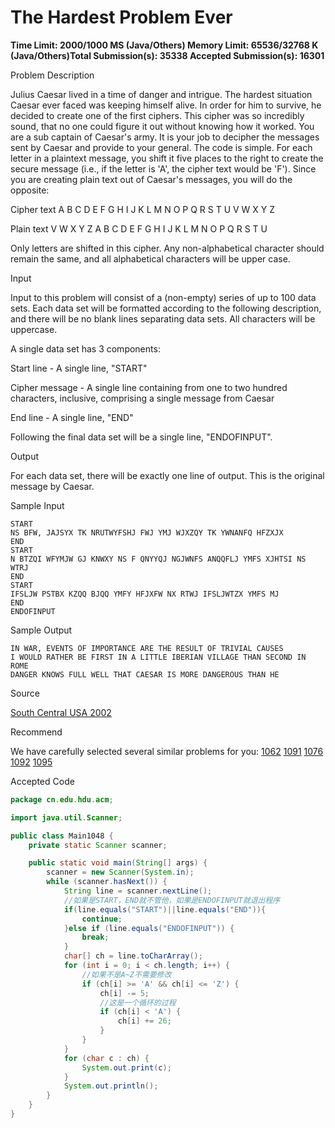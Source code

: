 # The Hardest Problem Ever

**Time Limit: 2000/1000 MS (Java/Others)    Memory Limit: 65536/32768 K (Java/Others)Total Submission(s): 35338    Accepted Submission(s): 16301**

Problem Description

Julius Caesar lived in a time of danger and intrigue. The hardest situation Caesar ever faced was keeping himself alive. In order for him to survive, he decided to create one of the first ciphers. This cipher was so incredibly sound, that no one could figure it out without knowing how it worked.
You are a sub captain of Caesar's army. It is your job to decipher the messages sent by Caesar and provide to your general. The code is simple. For each letter in a plaintext message, you shift it five places to the right to create the secure message (i.e., if the letter is 'A', the cipher text would be 'F'). Since you are creating plain text out of Caesar's messages, you will do the opposite:

Cipher text
A B C D E F G H I J K L M N O P Q R S T U V W X Y Z

Plain text
V W X Y Z A B C D E F G H I J K L M N O P Q R S T U

Only letters are shifted in this cipher. Any non-alphabetical character should remain the same, and all alphabetical characters will be upper case.

 



Input

Input to this problem will consist of a (non-empty) series of up to 100 data sets. Each data set will be formatted according to the following description, and there will be no blank lines separating data sets. All characters will be uppercase.

A single data set has 3 components:

Start line - A single line, "START"

Cipher message - A single line containing from one to two hundred characters, inclusive, comprising a single message from Caesar

End line - A single line, "END"

Following the final data set will be a single line, "ENDOFINPUT".

 



Output

For each data set, there will be exactly one line of output. This is the original message by Caesar.

 



Sample Input

```
START
NS BFW, JAJSYX TK NRUTWYFSHJ FWJ YMJ WJXZQY TK YWNANFQ HFZXJX
END
START
N BTZQI WFYMJW GJ KNWXY NS F QNYYQJ NGJWNFS ANQQFLJ YMFS XJHTSI NS WTRJ
END
START
IFSLJW PSTBX KZQQ BJQQ YMFY HFJXFW NX RTWJ IFSLJWTZX YMFS MJ
END
ENDOFINPUT
```

 



Sample Output

```
IN WAR, EVENTS OF IMPORTANCE ARE THE RESULT OF TRIVIAL CAUSES
I WOULD RATHER BE FIRST IN A LITTLE IBERIAN VILLAGE THAN SECOND IN ROME
DANGER KNOWS FULL WELL THAT CAESAR IS MORE DANGEROUS THAN HE
```

 



Source

[South Central USA 2002](http://acm.hdu.edu.cn/search.php?field=problem&key=South+Central+USA+2002&source=1&searchmode=source)

 



Recommend

We have carefully selected several similar problems for you:  [1062](http://acm.hdu.edu.cn/showproblem.php?pid=1062) [1091](http://acm.hdu.edu.cn/showproblem.php?pid=1091) [1076](http://acm.hdu.edu.cn/showproblem.php?pid=1076) [1092](http://acm.hdu.edu.cn/showproblem.php?pid=1092) [1095](http://acm.hdu.edu.cn/showproblem.php?pid=1095) 





Accepted Code

```java
package cn.edu.hdu.acm;

import java.util.Scanner;

public class Main1048 {
    private static Scanner scanner;

    public static void main(String[] args) {
        scanner = new Scanner(System.in);
        while (scanner.hasNext()) {
            String line = scanner.nextLine();
            //如果是START，END就不管他，如果是ENDOFINPUT就退出程序
            if(line.equals("START")||line.equals("END")){
                continue;
            }else if (line.equals("ENDOFINPUT")) {
                break;
            }
            char[] ch = line.toCharArray();
            for (int i = 0; i < ch.length; i++) {
                //如果不是A~Z不需要修改
                if (ch[i] >= 'A' && ch[i] <= 'Z') {
                    ch[i] -= 5;
                    //这是一个循环的过程
                    if (ch[i] < 'A') {
                        ch[i] += 26;
                    }
                }
            }
            for (char c : ch) {
                System.out.print(c);
            }
            System.out.println();
        }
    }
}

```

